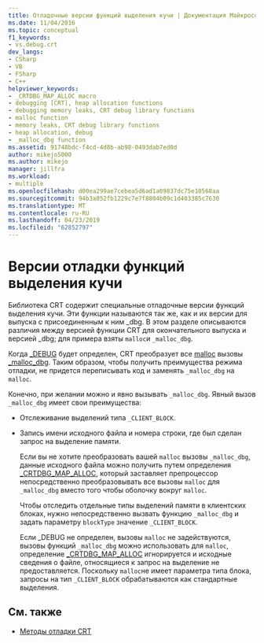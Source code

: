 ```yaml
---
title: Отладочные версии функций выделения кучи | Документация Майкрософт
ms.date: 11/04/2016
ms.topic: conceptual
f1_keywords:
- vs.debug.crt
dev_langs:
- CSharp
- VB
- FSharp
- C++
helpviewer_keywords:
- _CRTDBG_MAP_ALLOC macro
- debugging [CRT], heap allocation functions
- debugging memory leaks, CRT debug library functions
- malloc function
- memory leaks, CRT debug library functions
- heap allocation, debug
- _malloc_dbg function
ms.assetid: 91748bdc-f4cd-4d8b-ab98-0493dab7ed0d
author: mikejo5000
ms.author: mikejo
manager: jillfra
ms.workload:
- multiple
ms.openlocfilehash: d00ea299ae7cebea5d6ad1a09837dc75e10568aa
ms.sourcegitcommit: 94b3a052fb1229c7e7f8804b09c1d403385c7630
ms.translationtype: MT
ms.contentlocale: ru-RU
ms.lasthandoff: 04/23/2019
ms.locfileid: "62852797"
---
```

# <a name="debug-versions-of-heap-allocation-functions"></a>Версии отладки функций выделения кучи
Библиотека CRT содержит специальные отладочные версии функций выделения кучи. Эти функции называются так же, как и их версии для выпуска с присоединенным к ним _dbg. В этом разделе описываются различия между версией функции CRT для окончательного выпуска и версией _dbg; для примера взяты `malloc`и `_malloc_dbg`.

 Когда [_DEBUG](/cpp/c-runtime-library/debug) будет определен, CRT преобразует все [malloc](/cpp/c-runtime-library/reference/malloc) вызовы [_malloc_dbg](/cpp/c-runtime-library/reference/malloc-dbg). Таким образом, чтобы получить преимущества режима отладки, не придется переписывать код и заменять `_malloc_dbg` на `malloc`.

 Конечно, при желании можно и явно вызывать `_malloc_dbg`. Явный вызов `_malloc_dbg` имеет свои преимущества:

- Отслеживание выделений типа `_CLIENT_BLOCK`.

- Запись имени исходного файла и номера строки, где был сделан запрос на выделение памяти.

  Если вы не хотите преобразовать вашей `malloc` вызовы `_malloc_dbg`, данные исходного файла можно получить путем определения [_CRTDBG_MAP_ALLOC](/cpp/c-runtime-library/crtdbg-map-alloc), который заставляет препроцессор непосредственно преобразовывать все вызовы `malloc` для `_malloc_dbg` вместо того чтобы оболочку вокруг `malloc`.

  Чтобы отследить отдельные типы выделений памяти в клиентских блоках, нужно непосредственно вызвать функцию `_malloc_dbg` и задать параметру `blockType` значение `_CLIENT_BLOCK`.

  Если _DEBUG не определен, вызовы `malloc` не задействуются, вызовы функций `_malloc_dbg` можно использовать для `malloc`, определение [_CRTDBG_MAP_ALLOC](/cpp/c-runtime-library/crtdbg-map-alloc) игнорируется и исходные сведения о файле, относящиеся к запрос на выделение не предоставляется. Поскольку `malloc`не имеет параметра типа блока, запросы на тип `_CLIENT_BLOCK` обрабатываются как стандартные выделения.

## <a name="see-also"></a>См. также

- [Методы отладки CRT](../debugger/crt-debugging-techniques.md)